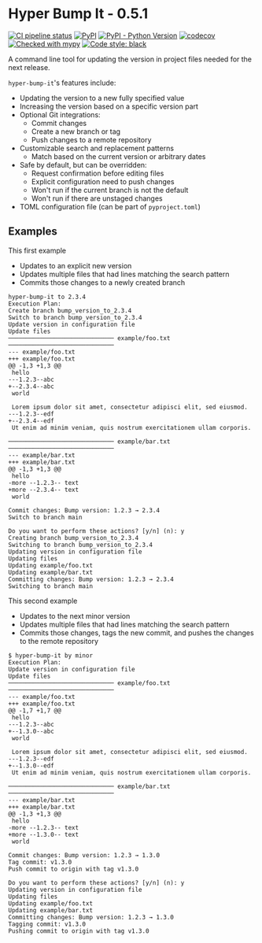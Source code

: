 # Hyper Bump It - 0.5.1

[![CI pipeline status](https://github.com/plannigan/hyper-bump-it/actions/workflows/main.yml/badge.svg?branch=main)][ci]
[![PyPI](https://img.shields.io/pypi/v/hyper-bump-it)][pypi]
[![PyPI - Python Version](https://img.shields.io/pypi/pyversions/hyper-bump-it)][pypi]
[![codecov](https://codecov.io/gh/plannigan/hyper-bump-it/branch/main/graph/badge.svg?token=V4DADJU0BI)][codecov]
[![Checked with mypy](https://img.shields.io/badge/mypy-checked-blue)][mypy-home]
[![Code style: black](https://img.shields.io/badge/code%20style-black-black.svg)][black-home]

A command line tool for updating the version in project files needed for the next release.

`hyper-bump-it`'s features include:

* Updating the version to a new fully specified value
* Increasing the version based on a specific version part
* Optional Git integrations:
    * Commit changes
    * Create a new branch or tag
    * Push changes to a remote repository
* Customizable search and replacement patterns
    * Match based on the current version or arbitrary dates
* Safe by default, but can be overridden:
    * Request confirmation before editing files
    * Explicit configuration need to push changes
    * Won't run if the current branch is not the default
    * Won't run if there are unstaged changes
* TOML configuration file (can be part of `pyproject.toml`)

## Examples

This first example

* Updates to an explicit new version
* Updates multiple files that had lines matching the search pattern
* Commits those changes to a newly created branch

```commandline
hyper-bump-it to 2.3.4
Execution Plan:
Create branch bump_version_to_2.3.4
Switch to branch bump_version_to_2.3.4
Update version in configuration file
Update files
────────────────────────────── example/foo.txt ──────────────────────────────
--- example/foo.txt
+++ example/foo.txt
@@ -1,3 +1,3 @@
 hello
---1.2.3--abc
+--2.3.4--abc
 world

 Lorem ipsum dolor sit amet, consectetur adipisci elit, sed eiusmod.
---1.2.3--edf
+--2.3.4--edf
 Ut enim ad minim veniam, quis nostrum exercitationem ullam corporis.

────────────────────────────── example/bar.txt ──────────────────────────────
--- example/bar.txt
+++ example/bar.txt
@@ -1,3 +1,3 @@
 hello
-more --1.2.3-- text
+more --2.3.4-- text
 world

Commit changes: Bump version: 1.2.3 → 2.3.4
Switch to branch main

Do you want to perform these actions? [y/n] (n): y
Creating branch bump_version_to_2.3.4
Switching to branch bump_version_to_2.3.4
Updating version in configuration file
Updating files
Updating example/foo.txt
Updating example/bar.txt
Committing changes: Bump version: 1.2.3 → 2.3.4
Switching to branch main
```

This second example

* Updates to the next minor version
* Updates multiple files that had lines matching the search pattern
* Commits those changes, tags the new commit, and pushes the changes to the remote repository

```commandline
$ hyper-bump-it by minor
Execution Plan:
Update version in configuration file
Update files
────────────────────────────── example/foo.txt ──────────────────────────────
--- example/foo.txt
+++ example/foo.txt
@@ -1,7 +1,7 @@
 hello
---1.2.3--abc
+--1.3.0--abc
 world
 
 Lorem ipsum dolor sit amet, consectetur adipisci elit, sed eiusmod.
---1.2.3--edf
+--1.3.0--edf
 Ut enim ad minim veniam, quis nostrum exercitationem ullam corporis.

────────────────────────────── example/bar.txt ──────────────────────────────
--- example/bar.txt
+++ example/bar.txt
@@ -1,3 +1,3 @@
 hello
-more --1.2.3-- text
+more --1.3.0-- text
 world

Commit changes: Bump version: 1.2.3 → 1.3.0
Tag commit: v1.3.0
Push commit to origin with tag v1.3.0

Do you want to perform these actions? [y/n] (n): y
Updating version in configuration file
Updating files
Updating example/foo.txt
Updating example/bar.txt
Committing changes: Bump version: 1.2.3 → 1.3.0
Tagging commit: v1.3.0
Pushing commit to origin with tag v1.3.0
```

[ci]: https://github.com/plannigan/hyper-bump-it/actions
[pypi]: https://pypi.org/project/hyper-bump-it/
[codecov]: https://codecov.io/gh/plannigan/hyper-bump-it
[mypy-home]: http://mypy-lang.org/
[black-home]: https://github.com/psf/black
